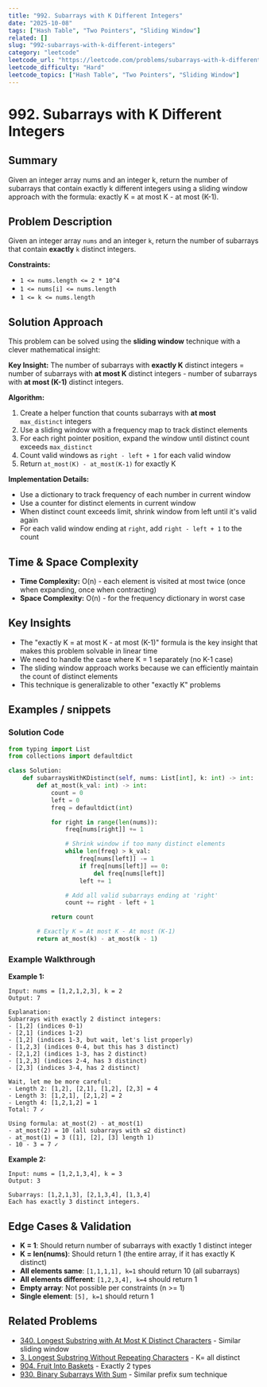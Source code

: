 ```yaml
---
title: "992. Subarrays with K Different Integers"
date: "2025-10-08"
tags: ["Hash Table", "Two Pointers", "Sliding Window"]
related: []
slug: "992-subarrays-with-k-different-integers"
category: "leetcode"
leetcode_url: "https://leetcode.com/problems/subarrays-with-k-different-integers/description/?envType=problem-list-v2&envId=xxzz5vc6"
leetcode_difficulty: "Hard"
leetcode_topics: ["Hash Table", "Two Pointers", "Sliding Window"]
---
```


# 992. Subarrays with K Different Integers

## Summary
Given an integer array nums and an integer k, return the number of subarrays that contain exactly k different integers using a sliding window approach with the formula: exactly K = at most K - at most (K-1).

## Problem Description
Given an integer array `nums` and an integer `k`, return the number of subarrays that contain **exactly** `k` distinct integers.

**Constraints:**
- `1 <= nums.length <= 2 * 10^4`
- `1 <= nums[i] <= nums.length`
- `1 <= k <= nums.length`

## Solution Approach
This problem can be solved using the **sliding window** technique with a clever mathematical insight:

**Key Insight:** The number of subarrays with **exactly K** distinct integers = number of subarrays with **at most K** distinct integers - number of subarrays with **at most (K-1)** distinct integers.

**Algorithm:**
1. Create a helper function that counts subarrays with **at most** `max_distinct` integers
2. Use a sliding window with a frequency map to track distinct elements
3. For each right pointer position, expand the window until distinct count exceeds `max_distinct`
4. Count valid windows as `right - left + 1` for each valid window
5. Return `at_most(K) - at_most(K-1)` for exactly K

**Implementation Details:**
- Use a dictionary to track frequency of each number in current window
- Use a counter for distinct elements in current window
- When distinct count exceeds limit, shrink window from left until it's valid again
- For each valid window ending at `right`, add `right - left + 1` to the count

## Time & Space Complexity
- **Time Complexity:** O(n) - each element is visited at most twice (once when expanding, once when contracting)
- **Space Complexity:** O(n) - for the frequency dictionary in worst case

## Key Insights
- The "exactly K = at most K - at most (K-1)" formula is the key insight that makes this problem solvable in linear time
- We need to handle the case where K = 1 separately (no K-1 case)
- The sliding window approach works because we can efficiently maintain the count of distinct elements
- This technique is generalizable to other "exactly K" problems

## Examples / snippets

### Solution Code
```python
from typing import List
from collections import defaultdict

class Solution:
    def subarraysWithKDistinct(self, nums: List[int], k: int) -> int:
        def at_most(k_val: int) -> int:
            count = 0
            left = 0
            freq = defaultdict(int)

            for right in range(len(nums)):
                freq[nums[right]] += 1

                # Shrink window if too many distinct elements
                while len(freq) > k_val:
                    freq[nums[left]] -= 1
                    if freq[nums[left]] == 0:
                        del freq[nums[left]]
                    left += 1

                # Add all valid subarrays ending at 'right'
                count += right - left + 1

            return count

        # Exactly K = At most K - At most (K-1)
        return at_most(k) - at_most(k - 1)
```

### Example Walkthrough
**Example 1:**
```
Input: nums = [1,2,1,2,3], k = 2
Output: 7

Explanation:
Subarrays with exactly 2 distinct integers:
- [1,2] (indices 0-1)
- [2,1] (indices 1-2)
- [1,2] (indices 1-3, but wait, let's list properly)
- [1,2,3] (indices 0-4, but this has 3 distinct)
- [2,1,2] (indices 1-3, has 2 distinct)
- [1,2,3] (indices 2-4, has 3 distinct)
- [2,3] (indices 3-4, has 2 distinct)

Wait, let me be more careful:
- Length 2: [1,2], [2,1], [1,2], [2,3] = 4
- Length 3: [1,2,1], [2,1,2] = 2
- Length 4: [1,2,1,2] = 1
Total: 7 ✓

Using formula: at_most(2) - at_most(1)
- at_most(2) = 10 (all subarrays with ≤2 distinct)
- at_most(1) = 3 ([1], [2], [3] length 1)
- 10 - 3 = 7 ✓
```

**Example 2:**
```
Input: nums = [1,2,1,3,4], k = 3
Output: 3

Subarrays: [1,2,1,3], [2,1,3,4], [1,3,4]
Each has exactly 3 distinct integers.
```

## Edge Cases & Validation
- **K = 1**: Should return number of subarrays with exactly 1 distinct integer
- **K = len(nums)**: Should return 1 (the entire array, if it has exactly K distinct)
- **All elements same**: `[1,1,1,1], k=1` should return 10 (all subarrays)
- **All elements different**: `[1,2,3,4], k=4` should return 1
- **Empty array**: Not possible per constraints (n >= 1)
- **Single element**: `[5], k=1` should return 1

## Related Problems
- [340. Longest Substring with At Most K Distinct Characters](https://leetcode.com/problems/longest-substring-with-at-most-k-distinct-characters/) - Similar sliding window
- [3. Longest Substring Without Repeating Characters](https://leetcode.com/problems/longest-substring-without-repeating-characters/) - K= all distinct
- [904. Fruit Into Baskets](https://leetcode.com/problems/fruit-into-baskets/) - Exactly 2 types
- [930. Binary Subarrays With Sum](https://leetcode.com/problems/binary-subarrays-with-sum/) - Similar prefix sum technique
```
